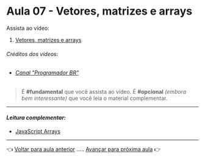 # Aula 07 - Vetores, matrizes e arrays

Assista ao vídeo:

  1. [Vetores, matrizes e arrays](https://www.youtube.com/watch?v=Q8iceY8qCpo)

###### _Créditos dos vídeos:_
 - ###### [Canal "Programador BR"](https://www.youtube.com/channel/UCrdgeUeCll2QKmqmihIgKBQ)

> É **#fundamental** que você assista ao vídeo. É **#opcional** _(embora bem interessante)_ que você leia o material complementar.

---

#### _Leitura complementar:_

* [JavaScript Arrays](https://www.devmedia.com.br/javascript-arrays/4079)

---

👈 [Voltar para aula anterior](../aula06/aula.md) ..... [Avançar para próxima aula](../aula08/aula.md) 👉